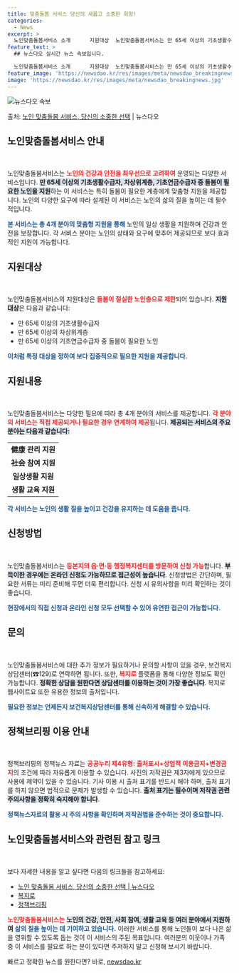 ```yaml
---
title: 맞춤돌봄 서비스 당신의 새롭고 소중한 희망!
categories:
  - News
excerpt: >
  노인맞춤돌봄서비스 소개      지원대상  노인맞춤돌봄서비스는 만 65세 이상의 기초생활수급자, 차상위계층,…
feature_text: >
  ## 뉴스다오 실시간 뉴스 속보입니다.

  노인맞춤돌봄서비스 소개      지원대상  노인맞춤돌봄서비스는 만 65세 이상의 기초생활수급자, 차상위계층,…
feature_image: 'https://newsdao.kr/res/images/meta/newsdao_breakingnews.jpg'
image: 'https://newsdao.kr/res/images/meta/newsdao_breakingnews.jpg'
---
```


![뉴스다오 속보](https://newsdao.kr/res/images/meta/newsdao_breakingnews.jpg)

<p>출처: <a href="https://newsdao.kr/4350" rel="dofollow">노인 맞춤돌봄 서비스, 당신의 소중한 선택</a> | 뉴스다오</p>

<h2 data-ke-size="size26">노인맞춤돌봄서비스 안내</h2>

<p data-ke-size="size16">&nbsp;</p>

노인맞춤돌봄서비스는 <b><span style="color: #ee2323;">노인의 건강과 안전을 최우선으로 고려하여</span></b> 운영되는 다양한 서비스입니다. <b><span style="background-color: #21538527;">만 65세 이상의 기초생활수급자, 차상위계층, 기초연금수급자 중 돌봄이 필요한 노인을 지원</span></b>하는 이 서비스는 특히 돌봄이 필요한 계층에게 맞춤형 지원을 제공합니다. 노인의 다양한 요구에 따라 설계된 이 서비스는 노인의 삶의 질을 높이는 데 필수적입니다.

<b><span style="color: #1a5490;">본 서비스는 총 4개 분야의 맞춤형 지원을 통해</span></b> 노인의 일상 생활을 지원하며 건강과 안전을 보장합니다. 각 서비스 분야는 노인의 상태와 요구에 맞추어 제공되므로 보다 효과적인 지원이 가능합니다. 

<h2 data-ke-size="size26">지원대상</h2>

<p data-ke-size="size16">&nbsp;</p>

노인맞춤돌봄서비스의 지원대상은 <b><span style="color: #ee2323;">돌봄이 절실한 노인층으로 제한</span></b>되어 있습니다. <b><span style="background-color: #21538527;">지원대상</span></b>은 다음과 같습니다:

<ul>
    <li>만 65세 이상의 기초생활수급자</li>
    <li>만 65세 이상의 차상위계층</li>
    <li>만 65세 이상의 기초연금수급자 중 돌봄이 필요한 노인</li>
</ul>

<b><span style="color: #1a5490;">이처럼 특정 대상을 정하여 보다 집중적으로 필요한 지원을 제공합니다.</span></b>

<h2 data-ke-size="size26">지원내용</h2>

<p data-ke-size="size16">&nbsp;</p>

노인맞춤돌봄서비스는 다양한 필요에 따라 총 4개 분야의 서비스를 제공합니다. <b><span style="color: #ee2323;">각 분야의 서비스는 직접 제공되거나 필요한 경우 연계하여 제공</span></b>됩니다. <b><span style="background-color: #21538527;">제공되는 서비스의 주요 분야는 다음과 같습니다:</span></b>

<table>
    <tr>
        <td style="text-align: center; height: 17px;"><b>健康 관리 지원</b></td>
    </tr>
    <tr>
        <td style="text-align: center; height: 17px;"><b>社会 참여 지원</b></td>
    </tr>
    <tr>
        <td style="text-align: center; height: 17px;"><b>일상생활 지원</b></td>
    </tr>
    <tr>
        <td style="text-align: center; height: 17px;"><b>생활 교육 지원</b></td>
    </tr>
</table>

<b><span style="color: #1a5490;">각 서비스는 노인의 생활 질을 높이고 건강을 유지하는 데 도움을 줍니다.</span></b>

<h2 data-ke-size="size26">신청방법</h2>

<p data-ke-size="size16">&nbsp;</p>

노인맞춤돌봄서비스는 <b><span style="color: #ee2323;">등본지의 읍·면·동 행정복지센터를 방문하여 신청 가능</span></b>합니다. <b><span style="background-color: #21538527;">부득이한 경우에는 온라인 신청도 가능하므로 접근성이 높습니다</span></b>. 신청방법은 간단하며, 필요한 서류는 미리 준비해 두면 더욱 편리합니다. 신청 시 유의사항을 미리 확인하는 것이 좋습니다.

<b><span style="color: #1a5490;">현장에서의 직접 신청과 온라인 신청 모두 선택할 수 있어 유연한 접근이 가능합니다.</span></b>

<h2 data-ke-size="size26">문의</h2>

<p data-ke-size="size16">&nbsp;</p>

노인맞춤돌봄서비스에 대한 추가 정보가 필요하거나 문의할 사항이 있을 경우, 보건복지상담센터(☎129)로 연락하면 됩니다. 또한, <b><span style="color: #ee2323;">복지로</span></b> 플랫폼을 통해 다양한 정보도 확인 가능합니다. <b><span style="background-color: #21538527;">정확한 상담을 원한다면 상담센터를 이용하는 것이 가장 좋습니다</span></b>. 복지로 웹사이트요 또한 유용한 정보의 출처입니다.

<b><span style="color: #1a5490;">필요한 정보는 언제든지 보건복지상담센터를 통해 신속하게 해결할 수 있습니다.</span></b>

<h2 data-ke-size="size26">정책브리핑 이용 안내</h2>

<p data-ke-size="size16">&nbsp;</p>

정책브리핑의 정책뉴스 자료는 <b><span style="color: #ee2323;">공공누리 제4유형: 출처표시+상업적 이용금지+변경금지</span></b>의 조건에 따라 자유롭게 이용할 수 있습니다. 사진의 저작권은 제3자에게 있으므로 사용에 제약이 있을 수 있습니다. 기사 이용 시 출처 표기를 반드시 해야 하며, 출처 표기를 하지 않으면 법적으로 문제가 발생할 수 있습니다. <b><span style="background-color: #21538527;">출처 표기는 필수이며 저작권 관련 주의사항을 정확히 숙지해야 합니다</span></b>.

<b><span style="color: #1a5490;">정책뉴스자료의 활용 시 주의 사항을 확인하며 저작권법을 준수하는 것이 중요합니다.</span></b>

<h2 data-ke-size="size26">노인맞춤돌봄서비스와 관련된 참고 링크</h2>

<p data-ke-size="size16">&nbsp;</p>

보다 자세한 내용을 알고 싶다면 다음의 링크들을 참고하세요:
<ul>
    <li><a href="https://newsdao.kr/4350">노인 맞춤돌봄 서비스, 당신의 소중한 선택 | 뉴스다오</a></li>
    <li><a href="https://example1.com">복지로</a></li>
    <li><a href="https://example2.com">정책브리핑</a></li>
</ul>

<b><span style="color: #ee2323;">노인맞춤돌봄서비스는</span></b> <b><span style="background-color: #21538527;">노인의 건강, 안전, 사회 참여, 생활 교육 등 여러 분야에서 지원하여</span></b> <b><span style="color: #1a5490;">삶의 질을 높이는 데 기여하고 있습니다.</span></b> 이러한 서비스를 통해 노인들이 보다 나은 삶을 영위할 수 있도록 돕는 것이 이 서비스의 주된 목표입니다. 여러분의 이웃이나 가족 중 이 서비스를 필요로 하는 분이 있다면 주저하지 말고 신청해 보시기 바랍니다. 

빠르고 정확한 뉴스를 원한다면? 바로, <a href="https://newsdao.kr" rel="dofollow">newsdao.kr</a>


